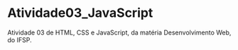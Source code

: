 # Atividade03_JavaScript
Atividade 03 de HTML, CSS e JavaScript, da matéria Desenvolvimento Web, do IFSP.
